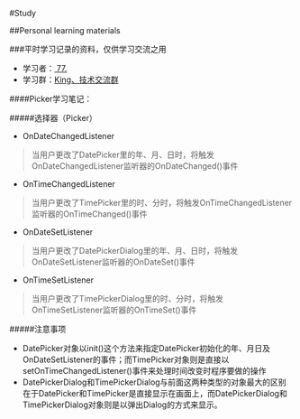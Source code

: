 #Study

##Personal learning materials

###平时学习记录的资料，仅供学习交流之用
* 学习者：[  77.](http://wpa.qq.com/msgrd?v=3&uin=951203598&site=qq&menu=yes "点击这里联系作者")<br>
* 学习群：[King、技术交流群](http://shang.qq.com/wpa/qunwpa?idkey=a1488cba8fc51aaa456a82105afafa34276957bd41337abcd0e593a098d9c56a "点击加群")<br>

####Picker学习笔记：

#####选择器（Picker）
* OnDateChangedListener
>当用户更改了DatePicker里的年、月、日时，将触发OnDateChangedListener监听器的OnDateChanged()事件
* OnTimeChangedListener
>当用户更改了TimePicker里的时、分时，将触发OnTimeChangedListener监听器的OnTimeChanged()事件

* OnDateSetListener
>当用户更改了DatePickerDialog里的年、月、日时，将触发OnDateSetListener监听器的OnDateSet()事件
* OnTimeSetListener
>当用户更改了TimePickerDialog里的时、分时，将触发OnTimeSetListener监听器的OnTimeSet()事件

#####注意事项
* DatePicker对象以init()这个方法来指定DatePicker初始化的年、月日及OnDateSetListener的事件；而TimePicker对象则是直接以setOnTimeChangedListener()事件来处理时间改变时程序要做的操作
* DatePickerDialog和TimePickerDialog与前面这两种类型的对象最大的区别在于DatePicker和TimePicker是直接显示在画面上，而DatePickerDialog和TimePickerDialog对象则是以弹出Dialog的方式来显示。